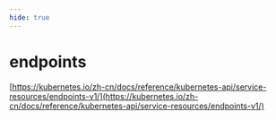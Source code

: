```yaml
---
hide: true
---
```



# endpoints


[https://kubernetes.io/zh-cn/docs/reference/kubernetes-api/service-resources/endpoints-v1/](https://kubernetes.io/zh-cn/docs/reference/kubernetes-api/service-resources/endpoints-v1/)